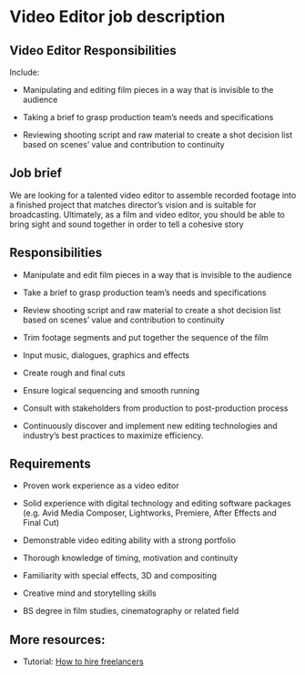 # Video Editor job description


## Video Editor Responsibilities

Include:

* Manipulating and editing film pieces in a way that is invisible to the audience

* Taking a brief to grasp production team’s needs and specifications

* Reviewing shooting script and raw material to create a shot decision list based on scenes’ value and contribution to continuity


## Job brief

We are looking for a talented video editor to assemble recorded footage into a finished project that matches director’s vision and is suitable for broadcasting.
Ultimately, as a film and video editor, you should be able to bring sight and sound together in order to tell a cohesive story


## Responsibilities

* Manipulate and edit film pieces in a way that is invisible to the audience

* Take a brief to grasp production team’s needs and specifications

* Review shooting script and raw material to create a shot decision list based on scenes’ value and contribution to continuity

* Trim footage segments and put together the sequence of the film

* Input music, dialogues, graphics and effects

* Create rough and final cuts

* Ensure logical sequencing and smooth running

* Consult with stakeholders from production to post-production process

* Continuously discover and implement new editing technologies and industry’s best practices to maximize efficiency.


## Requirements

* Proven work experience as a video editor

* Solid experience with digital technology and editing software packages (e.g. Avid Media Composer, Lightworks, Premiere, After Effects and Final Cut)

* Demonstrable video editing ability with a strong portfolio

* Thorough knowledge of timing, motivation and continuity

* Familiarity with special effects, 3D and compositing

* Creative mind and storytelling skills

* BS degree in film studies, cinematography or related field

## More resources:
* Tutorial: <a href="https://resources.workable.com/tutorial/hire-freelancers">How to hire freelancers</a>
